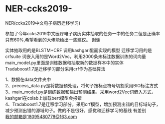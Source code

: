 # NER-ccks2019-
NER(ccks2019中文电子病历迁移学习)


参加了今年ccks2019中文医疗电子病历实体抽取的任务一中的任务二但是正确率只有60%,希望看到的大佬能给出一些建议。 谢谢</br>

实体抽取用的是BLSTM+CRF 调用kashgari里面实现的模型 迁移学习用的是crfsuite 词嵌入用的是Word2Vec，利用2000条未标注数据训练的词向量</br>
main_model.py里面是训练数据和抽取新的数据样本中的实体</br> 
Tradaboost1.7是迁移学习部分采用crf作为基础算法</br>

1、数据在data文件夹中</br>
2、precess_data.py是将数据预处理，将句子按标点符号切割采用BIO标注方式</br>
3、main_model.py是训练数据和输出预测结果，采用word2Vec词嵌入方式，kashgari在colab上加载bert模型会报错</br>
4、Tradaboost1.7是迁移学习部分，采用crf模型，增加预测出错的目标域句子，减少预测出错的源域句子。做的不是很好，感觉和迁移学习的基线
   有差别
</br>
我的邮箱是18095480778@163.com
